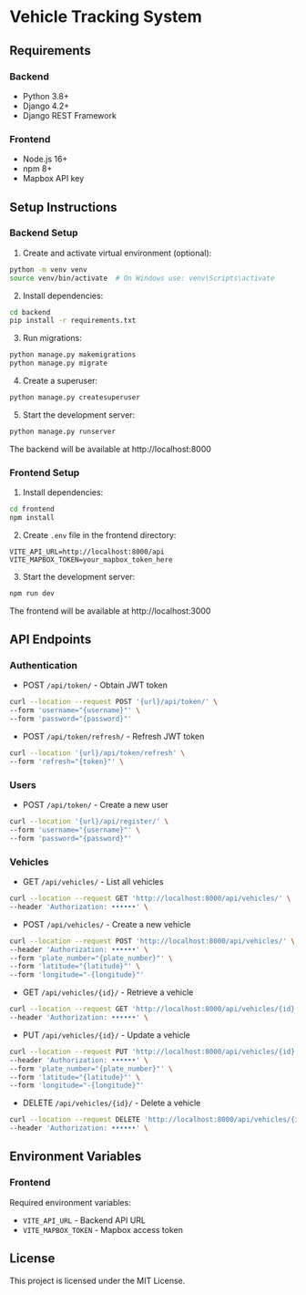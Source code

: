 # Vehicle Tracking System

## Requirements

### Backend
- Python 3.8+
- Django 4.2+
- Django REST Framework

### Frontend
- Node.js 16+
- npm 8+
- Mapbox API key

## Setup Instructions

### Backend Setup

1. Create and activate virtual environment (optional):
```bash
python -m venv venv
source venv/bin/activate  # On Windows use: venv\Scripts\activate
```

2. Install dependencies:
```bash
cd backend
pip install -r requirements.txt
```

3. Run migrations:
```bash
python manage.py makemigrations
python manage.py migrate
```

4. Create a superuser:
```bash
python manage.py createsuperuser
```

5. Start the development server:
```bash
python manage.py runserver
```

The backend will be available at http://localhost:8000

### Frontend Setup

1. Install dependencies:
```bash
cd frontend
npm install
```

2. Create `.env` file in the frontend directory:
```env
VITE_API_URL=http://localhost:8000/api
VITE_MAPBOX_TOKEN=your_mapbox_token_here
```

3. Start the development server:
```bash
npm run dev
```

The frontend will be available at http://localhost:3000

## API Endpoints

### Authentication
- POST `/api/token/` - Obtain JWT token
```bash
curl --location --request POST '{url}/api/token/' \
--form 'username="{username}"' \
--form 'password="{password}"'
```
- POST `/api/token/refresh/` - Refresh JWT token
```bash
curl --location '{url}/api/token/refresh' \
--form 'refresh="{token}"' \
```

### Users
- POST `/api/token/` - Create a new user
```bash
curl --location '{url}/api/register/' \
--form 'username="{username}"' \
--form 'password="{password}"'
```


### Vehicles
- GET `/api/vehicles/` - List all vehicles
```bash
curl --location --request GET 'http://localhost:8000/api/vehicles/' \
--header 'Authorization: ••••••' \
```

- POST `/api/vehicles/` - Create a new vehicle
```bash
curl --location --request POST 'http://localhost:8000/api/vehicles/' \
--header 'Authorization: ••••••' \
--form 'plate_number="{plate_number}"' \
--form 'latitude="{latitude}"' \
--form 'longitude="-{longitude}"'
```

- GET `/api/vehicles/{id}/` - Retrieve a vehicle
```bash
curl --location --request GET 'http://localhost:8000/api/vehicles/{id}' \
--header 'Authorization: ••••••' \
```
- PUT `/api/vehicles/{id}/` - Update a vehicle
```bash
curl --location --request PUT 'http://localhost:8000/api/vehicles/{id}' \
--header 'Authorization: ••••••' \
--form 'plate_number="{plate_number}"' \
--form 'latitude="{latitude}"' \
--form 'longitude="-{longitude}"'
```
- DELETE `/api/vehicles/{id}/` - Delete a vehicle
```bash
curl --location --request DELETE 'http://localhost:8000/api/vehicles/{id}' \
--header 'Authorization: ••••••' \
```

## Environment Variables

### Frontend
Required environment variables:
- `VITE_API_URL` - Backend API URL
- `VITE_MAPBOX_TOKEN` - Mapbox access token


## License

This project is licensed under the MIT License.
